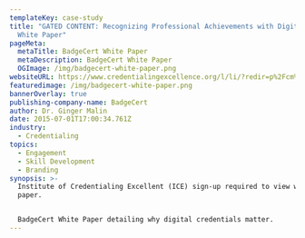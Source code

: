 ```yaml
---
templateKey: case-study
title: "GATED CONTENT: Recognizing Professional Achievements with Digital Badges
  White Paper"
pageMeta:
  metaTitle: BadgeCert White Paper
  metaDescription: BadgeCert White Paper
  OGImage: /img/badgecert-white-paper.png
websiteURL: https://www.credentialingexcellence.org/l/li/?redir=p%2Fcm%2Fld%2Ffid%3D337
featuredimage: /img/badgecert-white-paper.png
bannerOverlay: true
publishing-company-name: BadgeCert
author: Dr. Ginger Malin
date: 2015-07-01T17:00:34.761Z
industry:
  - Credentialing
topics:
  - Engagement
  - Skill Development
  - Branding
synopsis: >-
  Institute of Credentialing Excellent (ICE) sign-up required to view white
  paper.


  BadgeCert White Paper detailing why digital credentials matter.
---
```

